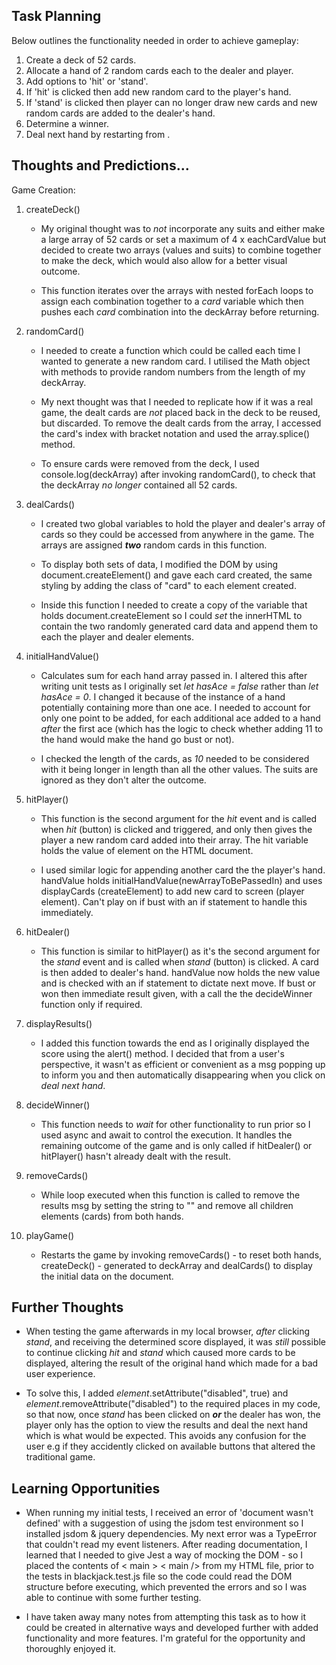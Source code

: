 ## Task Planning

Below outlines the functionality needed in order to achieve gameplay:

1. Create a deck of 52 cards.
2. Allocate a hand of 2 random cards each to the dealer and player.
3. Add options to 'hit' or 'stand'.
4. If 'hit' is clicked then add new random card to the player's hand.
5. If 'stand' is clicked then player can no longer draw new cards and new random cards are added to the dealer's hand.
6. Determine a winner.
7. Deal next hand by restarting from .

## Thoughts and Predictions...

Game Creation:

1. createDeck()

   - My original thought was to _not_ incorporate any suits and either make a large array of 52 cards or set a maximum of 4 x eachCardValue but decided to create two arrays (values and suits) to combine together to make the deck, which would also allow for a better visual outcome.

   - This function iterates over the arrays with nested forEach loops to assign each combination together to a _card_ variable which then pushes each _card_ combination into the deckArray before returning.

2. randomCard()

   - I needed to create a function which could be called each time I wanted to generate a new random card. I utilised the Math object with methods to provide random numbers from the length of my deckArray.

   - My next thought was that I needed to replicate how if it was a real game, the dealt cards are _not_ placed back in the deck to be reused, but discarded. To remove the dealt cards from the array, I accessed the card's index with bracket notation and used the array.splice() method.

   - To ensure cards were removed from the deck, I used console.log(deckArray) after invoking randomCard(), to check that the deckArray _no longer_ contained all 52 cards.

3. dealCards()

   - I created two global variables to hold the player and dealer's array of cards so they could be accessed from anywhere in the game. The arrays are assigned **_two_** random cards in this function.

   - To display both sets of data, I modified the DOM by using document.createElement() and gave each card created, the same styling by adding the class of "card" to each element created.

   - Inside this function I needed to create a copy of the variable that holds document.createElement so I could _set_ the innerHTML to contain the two randomly generated card data and append them to each the player and dealer elements.

4. initialHandValue()

   - Calculates sum for each hand array passed in. I altered this after writing unit tests as I originally set _let hasAce = false_ rather than _let hasAce = 0_. I changed it because of the instance of a hand potentially containing more than one ace. I needed to account for only one point to be added, for each additional ace added to a hand _after_ the first ace (which has the logic to check whether adding 11 to the hand would make the hand go bust or not).

   - I checked the length of the cards, as _10_ needed to be considered with it being longer in length than all the other values. The suits are ignored as they don't alter the outcome.

5. hitPlayer()

   - This function is the second argument for the _hit_ event and is called when _hit_ (button) is clicked and triggered, and only then gives the player a new random card added into their array. The hit variable holds the value of element on the HTML document.

   - I used similar logic for appending another card the the player's hand. handValue holds initialHandValue(newArrayToBePassedIn) and uses displayCards (createElement) to add new card to screen (player element). Can't play on if bust with an if statement to handle this immediately.

6. hitDealer()

   - This function is similar to hitPlayer() as it's the second argument for the _stand_ event and is called when _stand_ (button) is clicked. A card is then added to dealer's hand. handValue now holds the new value and is checked with an if statement to dictate next move. If bust or won then immediate result given, with a call the the decideWinner function only if required.

7. displayResults()

   - I added this function towards the end as I originally displayed the score using the alert() method. I decided that from a user's perspective, it wasn't as efficient or convenient as a msg popping up to inform you and then automatically disappearing when you click on _deal next hand_.

8. decideWinner()

   - This function needs to _wait_ for other functionality to run prior so I used async and await to control the execution. It handles the remaining outcome of the game and is only called if hitDealer() or hitPlayer() hasn't already dealt with the result.

9. removeCards()

   - While loop executed when this function is called to remove the results msg by setting the string to "" and remove all children elements (cards) from both hands.

10. playGame()

    - Restarts the game by invoking removeCards() - to reset both hands, createDeck() - generated to deckArray and dealCards() to display the initial data on the document.

## Further Thoughts

- When testing the game afterwards in my local browser, _after_ clicking _stand_, and receiving the determined score displayed, it was _still_ possible to continue clicking _hit_ and _stand_ which caused more cards to be displayed, altering the result of the original hand which made for a bad user experience.

- To solve this, I added _element_.setAttribute("disabled", true) and _element_.removeAttribute("disabled") to the required places in my code, so that now, once _stand_ has been clicked on **_or_** the dealer has won, the player only has the option to view the results and deal the next hand which is what would be expected. This avoids any confusion for the user e.g if they accidently clicked on available buttons that altered the traditional game.

## Learning Opportunities

- When running my initial tests, I received an error of 'document wasn't defined' with a suggestion of using the jsdom test environment so I installed jsdom & jquery dependencies. My next error was a TypeError that couldn't read my event listeners. After reading documentation, I learned that I needed to give Jest a way of mocking the DOM - so I placed the contents of < main > < main /> from my HTML file, prior to the tests in blackjack.test.js file so the code could read the DOM structure before executing, which prevented the errors and so I was able to continue with some further testing.

- I have taken away many notes from attempting this task as to how it could be created in alternative ways and developed further with added functionality and more features. I'm grateful for the opportunity and thoroughly enjoyed it.
